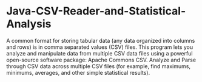 # Java-CSV-Reader-and-Statistical-Analysis
A common format for storing tabular data (any data organized into columns and rows) is in comma separated values (CSV) files. This program lets you analyze and manipulate data from multiple CSV data files using a powerful open-source software package: Apache Commons CSV.
Analyze and Parse through CSV data across multiple CSV files (for example, find maximums, minimums, averages, and other simple statistical results).
